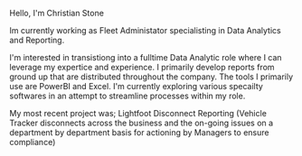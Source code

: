 Hello, I'm Christian Stone

Im currently working as Fleet Administator specialisting in Data Analytics and Reporting.

I'm interested in transistiong into a fulltime Data Analytic role where I can leverage my expertice and experience. I primarily develop reports from ground up that are distributed throughout the company. The tools I primarily use are PowerBI and Excel. I'm currently exploring various specailty softwares in an attempt to streamline processes within my role.

My most recent project was; Lightfoot Disconnect Reporting (Vehicle Tracker disconnects across the business and the on-going issues on a department by department basis for actioning by Managers to ensure compliance)



<!--
**StoneAYIT/StoneAYIT** is a ✨ _special_ ✨ repository because its `README.md` (this file) appears on your GitHub profile.

Here are some ideas to get you started:

- 🔭 I’m currently working on ...
- 🌱 I’m currently learning ...
- 👯 I’m looking to collaborate on ...
- 🤔 I’m looking for help with ...
- 💬 Ask me about ...
- 📫 How to reach me: ...
- 😄 Pronouns: ...
- ⚡ Fun fact: ...
-->
